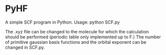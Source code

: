 # PyHF
A simple SCF program in Python. 
Usage:  python SCF.py

The .xyz file can be changed to the molecule for
which the calculation should be performed (periodic
table only implemented up to F.) The
number of primitive gaussian basis functions and the orbital
exponent can be changed in SCF.py.
